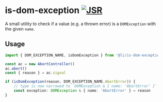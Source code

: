 # is-dom-exception [![JSR](https://jsr.io/badges/@li/is-dom-exception)](https://jsr.io/@li/is-dom-exception)

A small utility to check if a value (e.g. a thrown error) is a `DOMException` with the given `name`.

## Usage

```ts
import { DOM_EXCEPTION_NAME, isDomException } from '@li/is-dom-exception'

const ac = new AbortController()
ac.abort()
const { reason } = ac.signal

if (isDomException(reason, DOM_EXCEPTION_NAME.AbortError)) {
	// type is now narrowed to `DOMException & { name: 'AbortError' }`
	const exception: DOMException & { name: 'AbortError' } = reason
}
```
